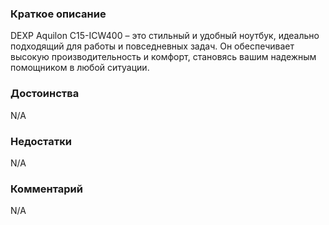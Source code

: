 ### **Краткое описание**
DEXP Aquilon C15-ICW400 – это стильный и удобный ноутбук, идеально подходящий для работы и повседневных задач. Он обеспечивает высокую производительность и комфорт, становясь вашим надежным помощником в любой ситуации.

### **Достоинства**
N/A

### **Недостатки**
N/A

### **Комментарий**
N/A
